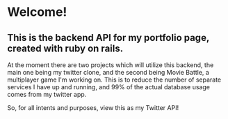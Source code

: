 # Welcome!

## This is the backend API for my portfolio page, created with ruby on rails.
At the moment there are two projects which will utilize this backend, the main one being my twitter clone, 
and the second being Movie Battle, a multiplayer game I'm working on. This is to reduce the number of separate services I have up and running,
and 99% of the actual database usage comes from my twitter app.

So, for all intents and purposes, view this as my Twitter API!




